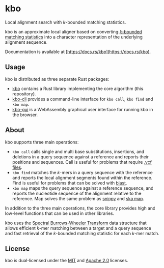# kbo
Local alignment search with _k_-bounded matching statistics.

kbo is an approximate local aligner based on converting [_k_-bounded matching
statistics](https://www.biorxiv.org/content/10.1101/2024.02.19.580943v1)
into a character representation of the underlying alignment sequence.

Documentation is available at [https://docs.rs/kbo](https://docs.rs/kbo).

## Usage
kbo is distributed as three separate Rust packages:
- [kbo](https://github.com/tmaklin/kbo) contains a Rust library implementing the core algorithm (this repository).
- [kbo-cli](https://github.com/tmaklin/kbo-cli) provides a command-line interface for `kbo call`, `kbo find` and `kbo map`.
- [kbo-gui](https://github.com/tmaklin/kbo-gui) is a WebAssembly graphical user interface for running kbo in the browser.

## About
kbo supports three main operations:

- `kbo call` calls single and multi base substitutions,
  insertions, and deletions in a query sequence against a reference and
  reports their positions and sequences. Call is useful for problems that
  require [.vcf files](https://samtools.github.io/hts-specs/VCFv4.2.pdf).
- `kbo find` matches the _k_-mers in a query sequence with the
  reference and reports the local alignment segments found within the
  reference. Find is useful for problems that can be solved with
  [blast](https://blast.ncbi.nlm.nih.gov/Blast.cgi).
- `kbo map` maps the query sequence against a reference
  sequence, and reports the nucleotide sequence of the alignment relative to
  the reference. Map solves the same problem as
  [snippy](https://github.com/tseemann/snippy) and [ska
  map](https://docs.rs/ska/latest/ska/#ska-map).

In addition to the three main operations, the core library provides high and
low-level functions that can be used in other libraries.

kbo uses the [Spectral Burrows-Wheeler
Transform](https://docs.rs/sbwt/latest/sbwt/) data structure that allows
efficient _k_-mer matching between a target and a query sequence and
fast retrieval of the _k_-bounded matching statistic for each _k_-mer match.

## License
kbo is dual-licensed under the [MIT](LICENSE-MIT) and [Apache 2.0](LICENSE-APACHE) licenses.
